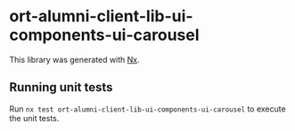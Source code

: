 # ort-alumni-client-lib-ui-components-ui-carousel

This library was generated with [Nx](https://nx.dev).

## Running unit tests

Run `nx test ort-alumni-client-lib-ui-components-ui-carousel` to execute the unit tests.
